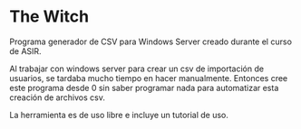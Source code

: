 # The Witch
Programa generador de CSV para Windows Server creado durante el curso de ASIR.

Al trabajar con windows server para crear un csv de importación de usuarios, se tardaba mucho tiempo en hacer manualmente.
Entonces cree este programa desde 0 sin saber programar nada para automatizar esta creación de archivos csv.

La herramienta es de uso libre e incluye un tutorial de uso.
